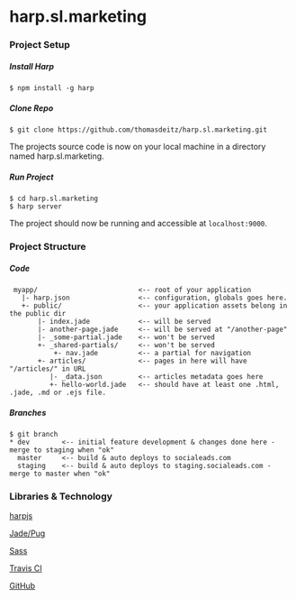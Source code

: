 # harp.sl.marketing

### Project Setup

##### Install Harp
```
$ npm install -g harp
```

##### Clone Repo
```
$ git clone https://github.com/thomasdeitz/harp.sl.marketing.git
```
The projects source code is now on your local machine in a directory named harp.sl.marketing.

##### Run Project
```
$ cd harp.sl.marketing
$ harp server
```
The project should now be running and  accessible at ```localhost:9000```.


### Project Structure
##### Code
```
 myapp/                         <-- root of your application
   |- harp.json                 <-- configuration, globals goes here.
   +- public/                   <-- your application assets belong in the public dir
       |- index.jade            <-- will be served
       |- another-page.jade     <-- will be served at "/another-page"
       |- _some-partial.jade    <-- won't be served
       +- _shared-partials/     <-- won't be served
           +- nav.jade          <-- a partial for navigation
       +- articles/             <-- pages in here will have "/articles/" in URL
          |- _data.json         <-- articles metadata goes here
          +- hello-world.jade   <-- should have at least one .html, .jade, .md or .ejs file.
```
##### Branches

```
$ git branch
* dev        <-- initial feature development & changes done here - merge to staging when "ok"
  master     <-- build & auto deploys to socialeads.com
  staging    <-- build & auto deploys to staging.socialeads.com - merge to master when "ok"
```

### Libraries & Technology

[harpjs](harpjs.com)

[Jade/Pug](https://pugjs.org/api/getting-started.html)

[Sass](sass-lang.com)

[Travis CI](travis-ci.org)

[GitHub](github.com)


